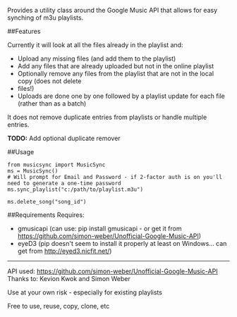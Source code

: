 Provides a utility class around the Google Music API that allows for easy synching of m3u playlists.

##Features

Currently it will look at all the files already in the playlist and:
* Upload any missing files (and add them to the playlist)
* Add any files that are already uploaded but not in the online playlist
* Optionally remove any files from the playlist that are not in the local copy (does not delete
* files!)
* Uploads are done one by one followed by a playlist update for each file (rather than as a
 batch)

It does not remove duplicate entries from playlists or handle multiple entries.

**TODO:** Add optional duplicate remover

##Usage

    from musicsync import MusicSync
    ms = MusicSync()
    # Will prompt for Email and Password - if 2-factor auth is on you'll need to generate a one-time password
    ms.sync_playlist("c:/path/to/playlist.m3u")

    ms.delete_song("song_id")


##Requirements
Requires:
* gmusicapi (can use: pip install gmusicapi - or get it from https://github.com/simon-weber/Unofficial-Google-Music-API)
* eyeD3 (pip doesn't seem to install it properly at least on Windows... can get from http://eyed3.nicfit.net/)

- - -

API used: https://github.com/simon-weber/Unofficial-Google-Music-API
Thanks to: Kevion Kwok and Simon Weber

Use at your own risk - especially for existing playlists

Free to use, reuse, copy, clone, etc
